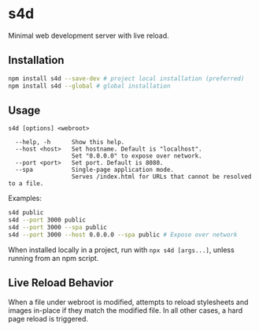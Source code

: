 # s4d

Minimal web development server with live reload.

## Installation

```sh
npm install s4d --save-dev # project local installation (preferred)
npm install s4d --global # global installation
```

## Usage

```
s4d [options] <webroot>

  --help, -h      Show this help.
  --host <host>   Set hostname. Default is "localhost".
                  Set "0.0.0.0" to expose over network.
  --port <port>   Set port. Default is 8080.
  --spa           Single-page application mode.
                  Serves /index.html for URLs that cannot be resolved to a file.
```

Examples:

```sh
s4d public
s4d --port 3000 public
s4d --port 3000 --spa public
s4d --port 3000 --host 0.0.0.0 --spa public # Expose over network
```

When installed locally in a project, run with `npx s4d [args...]`,
unless running from an npm script.

## Live Reload Behavior

When a file under webroot is modified,
attempts to reload stylesheets and images in-place
if they match the modified file.
In all other cases, a hard page reload is triggered.
